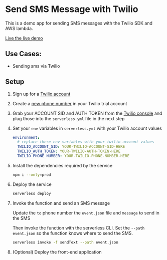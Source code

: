 <!--
title: 'AWS Send SMS Message with Twilio in NodeJS'
description: 'This is an AWS Send SMS Message with Twilio in NodeJS app.'
layout: Doc
framework: v1
platform: AWS
language: nodeJS
priority: 1
authorLink: 'https://github.com/romion'
authorName: 'Roman Sazhniev'
authorAvatar: 'https://avatars.githubusercontent.com/u/10283789?v=4'
-->
# Send SMS Message with Twilio

This is a demo app for sending SMS messages with the Twilio SDK and AWS lambda.

[Live the live demo](https://oxth7jnn81.execute-api.us-east-1.amazonaws.com/dev)

## Use Cases:

* Sending sms via Twilio

## Setup

1. Sign up for a [Twilio account](http://www.twilio.com)

2. Create a [new phone number](https://www.twilio.com/console/phone-numbers/) in your Twilio trial account

3. Grab your ACCOUNT SID and AUTH TOKEN from the [Twilio console](https://www.twilio.com/console) and plug those into the `serverless.yml` file in the next step

4. Set your `env` variables in `serverless.yml` with your Twilio account values

      ```yml
      environment:
        # replace these env variables with your twilio account values
        TWILIO_ACCOUNT_SID: YOUR-TWILIO-ACCOUNT-SID-HERE
        TWILIO_AUTH_TOKEN: YOUR-TWILIO-AUTH-TOKEN-HERE
        TWILIO_PHONE_NUMBER: YOUR-TWILIO-PHONE-NUMBER-HERE
      ```
    
5. Install the dependencies required by the service 
      ```bash
      npm i --only=prod
      ```
      
6. Deploy the service 
      ```bash
      serverless deploy
      ```

7. Invoke the function and send an SMS message

      Update the `to` phone number the `event.json` file and `message` to send in the SMS
    
      Then invoke the function with the serverless CLI. Set the `--path event.json` so the function knows where to send the SMS.
    
      ```bash
      serverless invoke -f sendText --path event.json
      ```

8. (Optional) Deploy the front-end application
